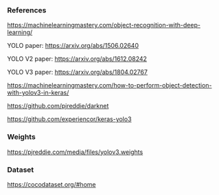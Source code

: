 ### References
https://machinelearningmastery.com/object-recognition-with-deep-learning/

YOLO paper: https://arxiv.org/abs/1506.02640

YOLO V2 paper: https://arxiv.org/abs/1612.08242

YOLO V3 paper: https://arxiv.org/abs/1804.02767

https://machinelearningmastery.com/how-to-perform-object-detection-with-yolov3-in-keras/

https://github.com/pjreddie/darknet

https://github.com/experiencor/keras-yolo3

### Weights
https://pjreddie.com/media/files/yolov3.weights

### Dataset
https://cocodataset.org/#home